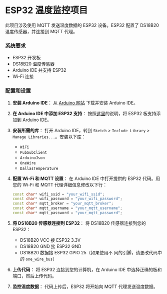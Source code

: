 # ESP32 温度监控项目

此项目涉及使用 MQTT 发送温度数据的 ESP32 设备。ESP32 配置了 DS18B20 温度传感器，并连接到 MQTT 代理。

### 系统要求

- ESP32 开发板
- DS18B20 温度传感器
- Arduino IDE 并支持 ESP32
- Wi-Fi 连接

### 配置和设置

1. **安装 Arduino IDE**：
   从 [Arduino 网站](https://www.arduino.cc/en/software) 下载并安装 Arduino IDE。

2. **在 Arduino IDE 中添加 ESP32 支持**：
   按照[这里](https://randomnerdtutorials.com/installing-the-esp32-board-in-arduino-ide-windows-instructions/)的说明，将 ESP32 板支持添加到 Arduino IDE。

3. **安装所需的库**：
   打开 Arduino IDE，转到 `Sketch` > `Include Library` > `Manage Libraries...`。安装以下库：

   - `WiFi`
   - `PubSubClient`
   - `ArduinoJson`
   - `OneWire`
   - `DallasTemperature`

4. **配置 Wi-Fi 和 MQTT 设置**：
   在 Arduino IDE 中打开提供的 ESP32 代码。用您的 Wi-Fi 和 MQTT 代理详细信息修改以下行：

   ```cpp
   const char* wifi_ssid = "your_wifi_ssid";
   const char* wifi_password = "your_wifi_password";
   const char* mqtt_broker = "your_mqtt_broker";
   const char* mqtt_username = "your_mqtt_username";
   const char* mqtt_password = "your_mqtt_password";
   ```

5. **将 DS18B20 传感器连接到 ESP32**：
   将 DS18B20 传感器连接到您的 ESP32：

   - DS18B20 VCC 接 ESP32 3.3V
   - DS18B20 GND 接 ESP32 GND
   - DS18B20 数据接 ESP32 GPIO 25（如果使用不 同的引脚，请更改代码中的 `one_wire_bus`）

6. **上传代码**：
   将 ESP32 连接到您的计算机，在 Arduino IDE 中选择正确的板和端口，然后上传代码。

7. **监控温度数据**：
   代码上传后，ESP32 将开始向 MQTT 代理发送温度数据。